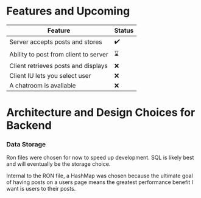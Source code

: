 
# Features and Upcoming


| Feature                               | Status |
|---------------------------------------|-------|
| Server accepts posts and stores       | ✔️    |
| Ability to post from client to server | ⌛️    |
| Client retrieves posts and displays   | ❌     |
| Client IU lets you select user        | ❌     |
| A chatroom is avaliable               | ❌     |



# Architecture and Design Choices for Backend

### Data Storage

Ron files were chosen for now to speed up development.  SQL is likely best and will eventually be the storage choice.

Internal to the RON file, a HashMap was chosen because the ultimate goal of having posts on a users page means the greatest performance benefit I want is users to their posts.